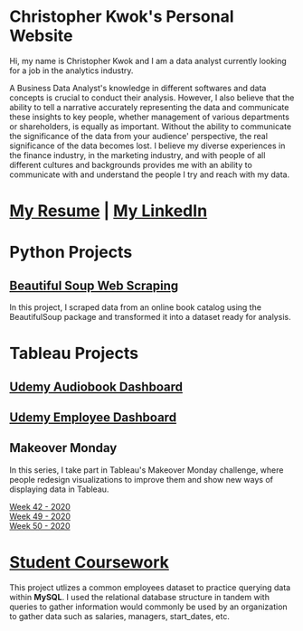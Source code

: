 # Christopher Kwok's Personal Website
  
Hi, my name is Christopher Kwok and I am a data analyst currently looking for a job in the analytics industry.
  
<p> A Business Data Analyst's knowledge in different softwares and data concepts is crucial to conduct their analysis. However, I also believe that the ability to tell a narrative accurately representing the data and communicate these insights to key people, whether management of various departments or shareholders, is equally as important. Without the ability to communicate the significance of the data from your audience' perspective, the real significance of the data becomes lost. I believe my diverse experiences in the finance industry, in the marketing industry, and with people of all different cultures and backgrounds provides me with an ability to communicate with and understand the people I try and reach with my data.  </p>
  
# [My Resume](ChristopherKwok_resume.pdf) | [My LinkedIn](https://www.linkedin.com/in/cckwok/)

# Python Projects
    
## [Beautiful Soup Web Scraping](https://github.com/christopherkwok/Python-Projects/blob/main/BeautifulSoup-Final.ipynb)
    
In this project, I scraped data from an online book catalog using the BeautifulSoup package and transformed it into a dataset ready for analysis. 

# Tableau Projects
  
## [Udemy Audiobook Dashboard](https://public.tableau.com/profile/christopher.kwok#!/vizhome/AudiobookSalesReviews_16105216922850/Dashboard1?publish=yes)
  
## [Udemy Employee Dashboard](https://public.tableau.com/profile/christopher.kwok#!/vizhome/Udemy-CombiningSQLandTableauProblems/Dashboard1)
  
## Makeover Monday
  
In this series, I take part in Tableau's Makeover Monday challenge, where people redesign visualizations to improve them and show new ways of displaying data in Tableau.
  
  [Week 42 - 2020](https://public.tableau.com/profile/christopher.kwok#!/vizhome/MakeoverMonday42/Dashboard1)  
  [Week 49 - 2020](https://public.tableau.com/profile/christopher.kwok#!/vizhome/German-AmericanRelationshipPolling/Dashboard1)   
  [Week 50 - 2020](https://public.tableau.com/profile/christopher.kwok#!/vizhome/BobRossVisualization/Dashboard1) 

# [Student Coursework](https://github.com/christopherkwok/SQL_coursework)
  
This project utlizes a common employees dataset to practice querying data within **MySQL**. I used the relational database structure in tandem with queries to gather information would commonly be used by an organization to gather data such as salaries, managers, start_dates, etc.  
